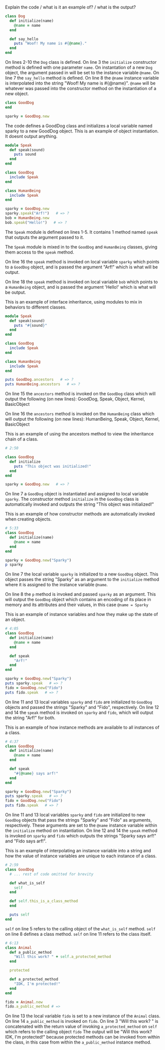 Explain the code / what is it an example of? / what is the output?
```ruby
class Dog
  def initialize(name)
    @name = name
  end

  def say_hello
    puts "Woof! My name is #{@name}."
  end
end
```
On lines 2-10 the `Dog` class is defined. On line 3 the `initialize` constructor
method is defined with one parameter `name`. On instantation of a new `Dog`
object, the argument passed in will be set to the instance variable `@name`.
On line 7 the `say_hello` method is defined. On line 8 the `@name` instance
variable is interpolated into the string "Woof! My name is #{@name}". `@name`
will be whatever was passed into the constructor method on the instantiation
of a new object.
```ruby
class GoodDog
end

sparky = GoodDog.new
```
The code defines a GoodDog class and initializes a local variable
named sparky to a new GoodDog object. This is an example of object
instantiation. It doesnt output anything.
```ruby
module Speak
  def speak(sound)
    puts sound
  end
end

class GoodDog
  include Speak
end

class HumanBeing
  include Speak
end

sparky = GoodDog.new
sparky.speak("Arf!")   # => ?
bob = HumanBeing.new
bob.speak("Hello!")   # => ?
```
The `Speak` module is defined on lines 1-5. It contains 1 method
named `speak` that outputs the argument passed to it.

The `Speak` module is mixed in to the `GoodDog` and `HumanBeing`
classes, giving them access to the `speak` method.

On line 16 the `speak` method is invoked on local variable `sparky`
which points to a `GoodDog` object, and is passed the argument
"Arf!" which is what will be output.

On line 18 the `speak` method is invoked on local variable `bob` which
points to a `HumanBeing` object, and is passed the argument 'Hello!'
which is what will be output.

This is an example of interface inheritance, using modules to mix in
behaviors to different classes.
```ruby
module Speak
  def speak(sound)
    puts "#{sound}"
  end
end

class GoodDog
  include Speak
end

class HumanBeing
  include Speak
end

puts GoodDog.ancestors   # => ?
puts HumanBeing.ancestors   # => ?
```
On line 15 the `ancestors` method is invoked on the `GoodDog` class
which will output the following (on new lines):
GoodDog, Speak, Object, Kernel, BasicObject

On line 16 the `ancestors` method is invoked on the `HumanBeing`
class which will output the following (on new lines):
HumanBeing, Speak, Object, Kernel, BasicObject

This is an example of using the ancestors method to view the
inheritance chain of a class.
```ruby
# 2:50

class GoodDog
  def initialize
    puts "This object was initialized!"
  end
end

sparky = GoodDog.new   # => ?
```
On line 7 a `GoodDog` object is instantiated and assigned to local
variable `sparky`. The constructor method `initialize` in the `GoodDog` class
is automatically invoked and outputs the string "This object was
initialized!"

This is an example of how constructor methods are automatically
invoked when creating objects.
```ruby
# 5:33
class GoodDog
  def initialize(name)
    @name = name
  end
end

sparky = GoodDog.new("Sparky")
p sparky
```
On line 7 the local variable `sparky` is initialized to a new
`GoodDog` object. This object passes the string "Sparky" as an
argument to the `initialize` method where it is assigned to
the instance variable `@name`.

On line 8 the `p` method is invoked and passed `sparky` as an
argument. This will output the `GoodDog` object which contains
an encoding of its place in memory and its attributes and their
values, in this case `@name = Sparky`

This is an example of instance variables and how they make up
the state of an object.
```ruby
# 4:05
class GoodDog
  def initialize(name)
    @name = name
  end

  def speak
    "Arf!"
  end
end

sparky = GoodDog.new("Sparky")
puts sparky.speak   # => ?
fido = GoodDog.new("Fido")
puts fido.speak   # => ?
```
On line 11 and 13 local variables `sparky` and `fido` are initialized
to `GoodDog` objects and passed the strings "Sparky" and "Fido", respectively.
On line 12 and 14 the `speak` method is invoked on `sparky` and
`fido`, which will output the string "Arf!" for both.

This is an example of how instance methods are available to all
instances of a class.
```ruby
# 4:37
class GoodDog
  def initialize(name)
    @name = name
  end

  def speak
    "#{@name} says arf!"
  end
end

sparky = GoodDog.new("Sparky")
puts sparky.speak   # => ?
fido = GoodDog.new("Fido")
puts fido.speak   # => ?
```
On line 11 and 13 local variables `sparky` and `fido` are initialized
to new `GoodDog` objects that pass the strings "Sparky" and "Fido"
as arguments, respectively. These arguments are set to the `@name`
instance variable within the `initialize` method on instantiation.
On line 12 and 14 the `speak` method is invoked on `sparky` and
`fido` which outputs the strings "Sparky says arf!" and "Fido says
arf!".

This is an example of interpolating an instance variable into a
string and how the value of instance variables are unique to each
instance of a class.
```ruby
# 2:59
class GoodDog
  # ... rest of code omitted for brevity

  def what_is_self
    self
  end

  def self.this_is_a_class_method
  end

  puts self
end
```
`self` on line 5 refers to the calling object of the `what_is_self` method.
`self` on line 8 defines a class method.
`self` on line 11 refers to the class itself.
```ruby
# 6:13
class Animal
  def a_public_method
    "Will this work? " + self.a_protected_method
  end

  protected

  def a_protected_method
    "IDK, I'm protected!"
  end
end

fido = Animal.new
fido.a_public_method # =>
```
On line 13 the local variable `fido` is set to a new instance of the `Animal`
class. On line 14 `a_public_method` is invoked on `fido`. On line 3
"Will this work? " is concatenated with the return value of invoking
`a_protected_method` on `self` which refers to the calling object `fido`
The output will be "Will this work? IDK, I'm protected!" because protected
methods can be invoked from within the class, in this case from within the
`a_public_method` instance method.